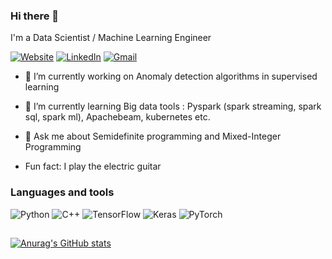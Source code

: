 
### Hi there 👋

I'm a Data Scientist / Machine Learning Engineer

[![Website](https://img.shields.io/badge/website-000000?style=for-the-badge&logo=About.me&logoColor=white)](https://edwardquarm.github.io/home/) [![LinkedIn](https://img.shields.io/badge/LinkedIn-0077B5?style=for-the-badge&logo=linkedin&logoColor=white)](https://www.linkedin.com/in/edward-quarm/) [![Gmail](https://img.shields.io/badge/Gmail-D14836?style=for-the-badge&logo=gmail&logoColor=white)](dwardarthur.quarmjnr@mavs.uta.edu)



* 🔭 I’m currently working on Anomaly detection algorithms in supervised learning

* 🌱 I’m currently learning Big data tools : Pyspark (spark streaming, spark sql, spark ml), Apachebeam, kubernetes etc. 


* 💬 Ask me about Semidefinite programming and Mixed-Integer Programming

* Fun fact: I play the electric guitar

### Languages and tools

![Python](https://img.shields.io/badge/python-3670A0?style=for-the-badge&logo=python&logoColor=ffdd54) ![C++](https://img.shields.io/badge/c++-%2300599C.svg?style=for-the-badge&logo=c%2B%2B&logoColor=white) ![TensorFlow](https://img.shields.io/badge/TensorFlow-%23FF6F00.svg?style=for-the-badge&logo=TensorFlow&logoColor=white) ![Keras](https://img.shields.io/badge/Keras-%23D00000.svg?style=for-the-badge&logo=Keras&logoColor=white) ![PyTorch](https://img.shields.io/badge/PyTorch-%23EE4C2C.svg?style=for-the-badge&logo=PyTorch&logoColor=white)
<!--
**edwardquarm/edwardquarm** is a ✨ _special_ ✨ repository because its `README.md` (this file) appears on your GitHub profile.

Here are some ideas to get you started:

*🔭 I’m currently working on ...
- 🌱 I’m currently learning ...
- 👯 I’m looking to collaborate on ...
- 🤔 I’m looking for help with ...
- 💬 Ask me about ...
- 📫 How to reach me: ...
- 😄 Pronouns: ...
- ⚡ Fun fact: ...
-->

## 
[![Anurag's GitHub stats](https://github-readme-stats.vercel.app/api?username=edwardquarm)](https://github.com/anuraghazra/github-readme-stats)
